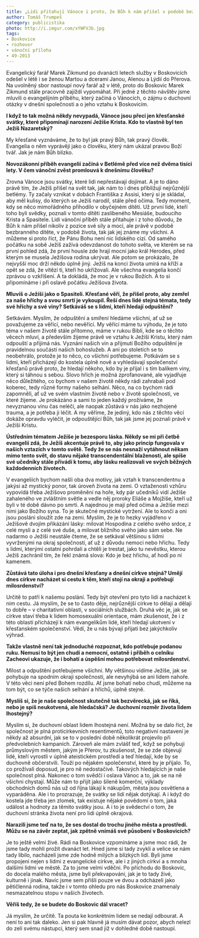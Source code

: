 ```yaml
---
title: „Lidi přitahují Vánoce i proto, že Bůh k nám přišel v podobě bezbranného dítěte,“ říká farář Marek Zikmund
author: Tomáš Trumpeš
category: publicistika
photo: http://i.imgur.com/xYWFVJb.jpg
tags:
- Boskovice
- rozhovor
- vánoční příloha
- 49-2013
---
```


Evangelický farář Marek Zikmund po dvanácti letech služby v Boskovicích odešel v létě i se ženou Martou a dcerami Janou, Alenou a Lýdií do Přerova. Na uvolněný sbor nastoupí nový farář až v létě, proto do Boskovic Marek Zikmund stále pracovně zajíždí vypomáhat. Při jedné z těchto návštěv jsme mluvili o evangelijním příběhu, který začíná o Vánocích, o zájmu o duchovní otázky v dnešní společnosti a o jeho vztahu k Boskovicím.

**I když to tak možná někdy nevypadá, Vánoce jsou přeci jen křesťanské svátky, které připomínají narození Ježíše Krista. Kdo to vlastně byl ten Ježíš Nazaretský?**

My křesťané vyznáváme, že to byl jak pravý Bůh, tak pravý člověk. Evangelia o něm vyprávějí jako o člověku, který nám ukázal pravou Boží tvář. Jak je nám Bůh blízko.

**Novozákonní příběh evangelií začíná v Betlémě před více než dvěma tisíci lety. V čem vánoční zvěst promlouvá k dnešnímu člověku?**

Zrovna Vánoce jsou svátky, které lidi nepřestávají dojímat. A je to dáno právě tím, že Ježíš přišel na svět tak, jak nám to i dnes přibližují nejrůznější betlémy. Ty začaly vznikat v dobách Františka z Assisi, který si je skládal, aby měl kulisy, do kterých se Ježíš narodil, stále před očima. Tedy moment, kdy se něco mimořádného přihodilo v obyčejném dítěti. Už první lidé, kteří toho byli svědky, poznali v tomto dítěti zaslíbeného Mesiáše, budoucího Krista a Spasitele. Lidi vánoční příběh stále přitahuje i z toho důvodu, že Bůh k nám přišel nikoliv z pozice své síly a moci, ale právě v podobě bezbranného dítěte, v podobě života, tak jak jej známe my všichni. A můžeme si proto říct, že Pánu Bohu není nic lidského cizí. Od samého počátku na sobě Ježíš zažívá odevzdanost do tohoto světa, ve kterém se na první pohled zdá, že první housle zde hrají mocní jako král Herodes, před kterým se musela Ježíšova rodina ukrývat. Ale potom se prokázalo, že nejvyšší moc drží někdo úplně jiný. Ježíš na konci života umírá na kříži a opět se zdá, že vítězí ti, kteří ho ukřižovali. Ale všechna evangelia končí zprávou o vzkříšení. A ta dokládá, že moc je v rukou Božích. A to si připomínáme i při oslavě počátku Ježíšova života.

**Mluvíš o Ježíši jako o Spasiteli. Křesťané věří, že přišel proto, aby zemřel za naše hříchy a svou smrtí je vykoupil. Řeší dnes lidé stejná témata, tedy své hříchy a své viny? Setkáváš se s lidmi, kteří hledají odpuštění?**

Setkávám. Myslím, že odpuštění a smíření hledáme všichni, ať už se považujeme za věřící, nebo nevěřící. My věřící máme tu výhodu, že je toto téma v našem životě stále přítomno, máme v rukou Bibli, kde se o těchto věcech mluví, a především žijeme právě ve vztahu k Ježíši Kristu, který nám odpouští a přijímá nás. Vyznání našich vin a přijmutí Božího odpuštění je pravidelnou součástí našich bohoslužeb. A ani po stoletích se to neobehrálo, protože je to něco, co všichni potřebujeme. Potkávám se s lidmi, kteří přicházejí do kostela úplně nově a vyhledávají společenství křesťanů právě proto, že hledají někoho, kdo by je přijal i s tím balíkem viny, který si táhnou s sebou. Slovo hřích je možná zprofanované, ale vyjadřuje něco důležitého, co bychom v našem životě někdy rádi zahrabali pod koberec, tedy různé formy našeho selhání. Něco, na co bychom rádi zapomněli, ať už ve svém vlastním životě nebo v životě společnosti, ve které žijeme. Je prokázáno a sami to jeden každý prožíváme, že nevyznanou vinu čas neléčí, ale naopak zůstává v nás jako nezhojené trauma, a je potřeba ji léčit. A my věříme, že jediný, kdo nás z těchto věcí dokáže opravdu vyléčit, je odpouštějící Bůh, tak jak jsme jej poznali právě v Ježíši Kristu.

**Ústředním tématem Ježíše je bezesporu láska. Někdy se mi při četbě evangelií zdá, že Ježíš akcentuje právě to, aby jako princip fungovala v našich vztazích v tomto světě. Tedy že se nás nesnaží vytáhnout někam mimo tento svět, do stavu nějaké transcendentální blaženosti, ale spíše své učedníky stále přivádí k tomu, aby lásku realizovali ve svých běžných každodenních životech.**

V evangeliích bychom našli oba dva motivy, jak vztah k transcendentnu a jakýsi až mystický ponor, tak úroveň života na zemi. O vztaženosti vzhůru vypovídá třeba Ježíšovo proměnění na hoře, kdy pár učedníků vidí Ježíše zahaleného ve zvláštním světle a vedle něj proroky Eliáše a Mojžíše, kteří už byli v té době dávno po smrti. A najednou je mají před očima a Ježíše mezi nimi jako Božího syna. To je skutečné mystické vytržení. Ale to končí a oni jsou posláni sloužit zde na zemi. Myslím, že je to hezky vyjádřeno v Ježíšově dvojím přikázání lásky: milovat Hospodina z celého svého srdce, z celé mysli a z celé své duše, a milovat bližního svého jako sám sebe. Ne nadarmo o Ježíši neustále čteme, že se setkával většinou s lidmi vyvrženými na okraj společnosti, ať už z důvodu nemoci nebo hříchu. Tedy s lidmi, kterými ostatní pohrdali a chtěli je trestat, jako tu nevěstku, kterou Ježíš zachránil tím, že řekl známá slova: Kdo je bez hříchu, ať hodí po ní kamenem.

**Zůstává tato úloha i pro dnešní křesťany a dnešní církve stejná? Umějí dnes církve nacházet si cestu k těm, kteří stojí na okraji a potřebují milosrdenství?**

Určitě to patří k našemu poslání. Tedy být otevření pro tyto lidi a nacházet k nim cestu. Já myslím, že se to často děje, nejrůznější církve to dělají a dělají to dobře – v charitativní oblasti, v sociálních službách. Druhá věc je, jak se církve staví třeba k lidem homosexuální orientace, mám zkušenost, že i z této oblasti přicházejí k nám evangelíkům lidé, kteří hledají ukotvení v křesťanském společenství. Vědí, že u nás bývají přijati bez jakýchkoliv výhrad.

**Takže vlastně není tak jednoduché rozpoznat, kdo potřebuje podanou ruku. Nemusí to být jen chudí a nemocní, ostatně i příběh o celníku Zacheovi ukazuje, že i bohatí a úspěšní mohou potřebovat milosrdenství.**

Milost a odpuštění potřebujeme všichni. My většinou vidíme Ježíše, jak se pohybuje na spodním okraji společnosti, ale nevyhýbá se ani lidem nahoře. V této věci není před Bohem rozdílu. Ať jsme bohatí nebo chudí, můžeme na tom být, co se týče našich selhání a hříchů, úplně stejně.

**Myslíš si, že je naše společnost skutečně tak bezvěrecká, jak se říká, nebo je spíš neukotvená, ale hledačská? Je duchovní rozměr života lidem lhostejný?**

Myslím si, že duchovní oblast lidem lhostejná není. Možná by se dalo říct, že společnost je plná proticírkevních resentimentů, toto negativní nastavení je někdy až absurdní, jak se to v poslední době několikrát projevilo při předvolebních kampaních. Zároveň ale mám zvlášť teď, když se pohybuji průmyslovým městem, jakým je Přerov, tu zkušenost, že se zde objevují lidé, kteří vyrostli v úplně ateistickém prostředí a teď hledají, kde by se duchovně občerstvili. Touží po nějakém společenství, které by je přijalo. To, co prožívali doposud, je pro ně nedostačivé. Takových hledajících je naše společnost plná. Nakonec o tom svědčí i oslava Vánoc a to, jak se na ně všichni chystají. Může nám to přijít jako šíleně komerční, výklady obchodních domů nás už od října lákají k nákupům, města jsou osvětlena a vyparáděna. Ale i to prozrazuje, že svátky se lidí nějak dotýkají. A i když do kostela jde třeba jen zlomek, tak existuje nějaké povědomí o tom, jaká událost a hodnoty za těmito svátky jsou. A i to je svědectví o tom, že duchovní stránka života není pro lidi úplně okrajová.

**Narazili jsme teď na to, že ses dostal do trochu jiného města a prostředí. Můžu se na závěr zeptat, jak zpětně vnímáš své působení v Boskovicích?**

Je to ještě velmi živé. Rádi na Boskovice vzpomínáme a jsme moc rádi, že jsme tady mohli prožít dvanáct let. Hned jsme si tady zvykli a velice se nám tady líbilo, nacházeli jsme zde hodně milých a blízkých lidí. Byli jsme propojeni nejen s lidmi z evangelické církve, ale i z jiných církví a s mnoha dalšími lidmi ve městě. Za to jsme velmi vděčni. Po příchodu do Boskovic, do docela malého města, jsme byli překvapováni, jak je to tady živé, kulturně i jinak. Navíc jsme sem přišli pouze ve dvou a odcházeli jako pětičlenná rodina, takže i v tomto ohledu pro nás Boskovice znamenaly nesmazatelnou stopu v našich životech.

**Věříš tedy, že se budete do Boskovic dál vracet?**

Já myslím, že určitě. Ta pouta ke konkrétním lidem se nedají odbourat. A není to ani tak daleko. Jen si pak hlavně já musím dávat pozor, abych nelezl do zelí svému nástupci, který sem snad již v dohledné době nastoupí.
